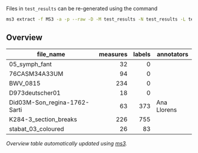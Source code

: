 Files in `test_results` can be re-generated using the command

```bash
ms3 extract -f MS3 -a -p --raw -D -M test_results -N test_results -L test_results
```

## Overview
|         file_name          |measures|labels|annotators |
|----------------------------|-------:|-----:|-----------|
|05_symph_fant               |      32|     0|           |
|76CASM34A33UM               |      94|     0|           |
|BWV_0815                    |     234|     0|           |
|D973deutscher01             |      18|     0|           |
|Did03M-Son_regina-1762-Sarti|      63|   373|Ana Llorens|
|K284-3_section_breaks       |     226|   755|           |
|stabat_03_coloured          |      26|    83|           |


*Overview table automatically updated using [ms3](https://ms3.readthedocs.io/).*
